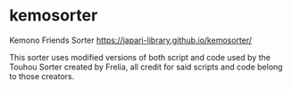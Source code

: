# kemosorter
Kemono Friends Sorter
https://japari-library.github.io/kemosorter/ 

This sorter uses modified versions of both script and code used by the Touhou Sorter created by Frelia, all credit for said scripts and code belong to those creators.
